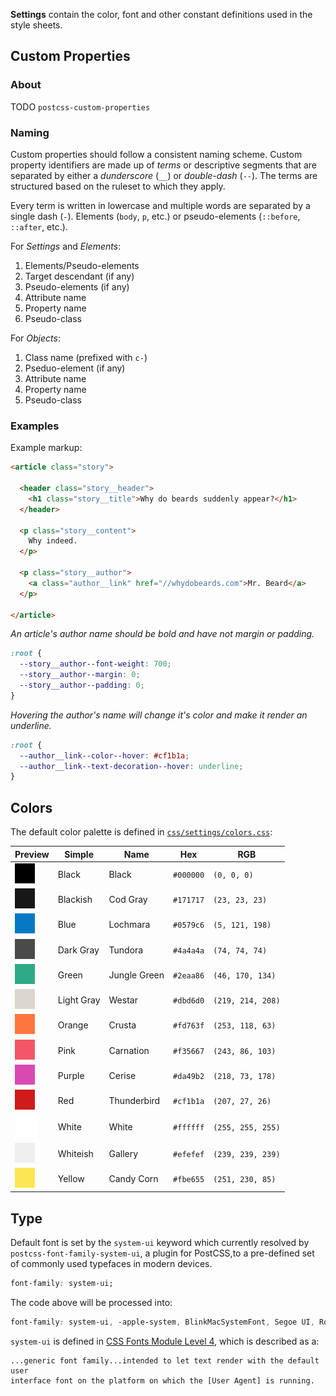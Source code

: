 **Settings** contain the color, font and other constant definitions used in the
style sheets.

## Custom Properties

### About

TODO `postcss-custom-properties`

### Naming

Custom properties should follow a consistent naming scheme. Custom property
identifiers are made up of _terms_ or descriptive segments that are separated by
either a _dunderscore_ (`__`) or _double-dash_ (`--`). The terms are structured
based on the ruleset to which they apply.

Every term is written in lowercase and multiple words are separated by a single
dash (`-`). Elements (`body`, `p`, etc.) or pseudo-elements (`::before`, `::after`, etc.).

For _Settings_ and _Elements_:

1. Elements/Pseudo-elements
2. Target descendant (if any)
3. Pseudo-elements (if any)
4. Attribute name
5. Property name
6. Pseudo-class

For _Objects_:

1. Class name (prefixed with `c-`)
2. Pseduo-element (if any)
3. Attribute name
4. Property name
5. Pseudo-class

### Examples

Example markup:

```html
<article class="story">

  <header class="story__header">
    <h1 class="story__title">Why do beards suddenly appear?</h1>
  </header>

  <p class="story__content">
    Why indeed.
  </p>

  <p class="story__author">
    <a class="author__link" href="//whydobeards.com">Mr. Beard</a>
  </p>

</article>
```

_An article's author name should be bold and have not margin or padding._

```css
:root {
  --story__author--font-weight: 700;
  --story__author--margin: 0;
  --story__author--padding: 0;
}
```

_Hovering the author's name will change it's color and make it render an
underline._

```css
:root {
  --author__link--color--hover: #cf1b1a;
  --author__link--text-decoration--hover: underline;
}
```

## Colors

The default color palette is defined in [`css/settings/colors.css`][colors.css]:

[colors.css]: ../blob/master/css/settings/colors.css

|     Preview     |   Simple   |     Name     |    Hex    |        RGB        |
| --------------- | ---------- | ------------ | --------- | ----------------- |
| ![black]        | Black      | Black        | `#000000` | `(0, 0, 0)`       |
| ![cod_gray]     | Blackish   | Cod Gray     | `#171717` | `(23, 23, 23)`    |
| ![lochmara]     | Blue       | Lochmara     | `#0579c6` | `(5, 121, 198)`   |
| ![tundora]      | Dark Gray  | Tundora      | `#4a4a4a` | `(74, 74, 74)`    |
| ![jungle_green] | Green      | Jungle Green | `#2eaa86` | `(46, 170, 134)`  |
| ![westar]       | Light Gray | Westar       | `#dbd6d0` | `(219, 214, 208)` |
| ![crusta]       | Orange     | Crusta       | `#fd763f` | `(253, 118, 63)`  |
| ![carnation]    | Pink       | Carnation    | `#f35667` | `(243, 86, 103)`  |
| ![cerise]       | Purple     | Cerise       | `#da49b2` | `(218, 73, 178)`  |
| ![thunderbird]  | Red        | Thunderbird  | `#cf1b1a` | `(207, 27, 26)`   |
| ![white]        | White      | White        | `#ffffff` | `(255, 255, 255)` |
| ![gallery]      | Whiteish   | Gallery      | `#efefef` | `(239, 239, 239)` |
| ![candy_corn]   | Yellow     | Candy Corn   | `#fbe655` | `(251, 230, 85)`  |

[black]: img/black.gif
[cod_gray]: img/cod-gray.gif
[lochmara]: img/lochmara.gif
[tundora]: img/tundora.gif
[jungle_green]: img/jungle-green.gif
[westar]: img/westar.gif
[crusta]: img/crusta.gif
[carnation]: img/carnation.gif
[cerise]: img/cerise.gif
[thunderbird]: img/thunderbird.gif
[fiery_rose]: img/fiery-rose.gif
[white]: img/white.gif
[gallery]: img/gallery.gif
[candy_corn]: img/candy-corn.gif

## Type

Default font is set by the `system-ui` keyword which currently resolved by
`postcss-font-family-system-ui`, a plugin for PostCSS,to a pre-defined set of
commonly used typefaces in modern devices.

```css
font-family: system-ui;
```

The code above will be processed into:

```css
font-family: system-ui, -apple-system, BlinkMacSystemFont, Segoe UI, Roboto, Oxygen, Ubuntu, Cantarell, Fira Sans, Droid Sans, Helvetica Neue;
```

`system-ui` is defined in [CSS Fonts Module Level 4][], which is described as a:

    ...generic font family...intended to let text render with the default user
    interface font on the platform on which the [User Agent] is running.

[CSS Fonts Module Level 4]: https://drafts.csswg.org/css-fonts-4/#system-ui-def
